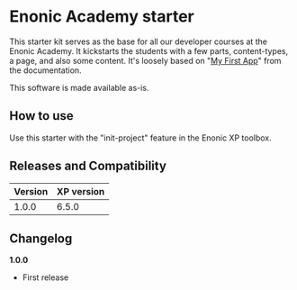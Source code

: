 # Enonic Academy starter

This starter kit serves as the base for all our developer courses at the Enonic Academy. It kickstarts the students with a few parts, content-types, a page, and also some content. It's loosely based on "[My First App](http://xp.readthedocs.org/en/6.5/tutorials/my-first-app/index.html)" from the documentation.

This software is made available as-is.

## How to use

Use this starter with the "init-project" feature in the Enonic XP toolbox.

## Releases and Compatibility

| Version        | XP version |
| ------------- | ------------- |
| 1.0.0 | 6.5.0 |

## Changelog

**1.0.0**

* First release

